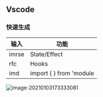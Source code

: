 <!--
title: 01-React配置
sort:
-->

## Vscode

### 快速生成

| 输入  | 功能                    |
| ----- | ----------------------- |
| imrse | State/Effect            |
| rfc   | Hooks                   |
| imd   | import { } from 'module |

![image-20210103173333081](https://gitee.com/nmdfzf404/Image-hosting/raw/master/2020/20210103173340.png)
